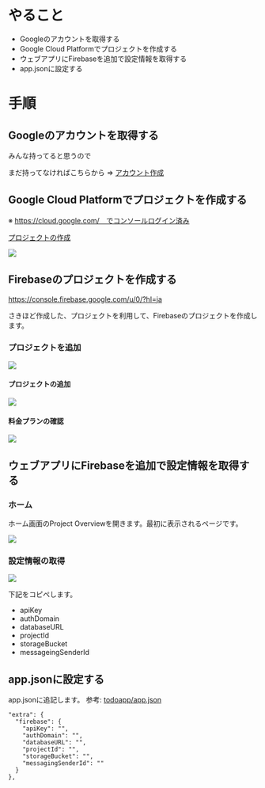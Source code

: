 
# やること
- Googleのアカウントを取得する
- Google Cloud Platformでプロジェクトを作成する
- ウェブアプリにFirebaseを追加で設定情報を取得する
- app.jsonに設定する

# 手順
## Googleのアカウントを取得する

みんな持ってると思うので

まだ持ってなければこちらから => [アカウント作成](https://accounts.google.com/signup/v2/webcreateaccount?hl=ja&continue=https%3A%2F%2Fmyaccount.google.com%2Fintro&flowName=GlifWebSignIn&flowEntry=SignUp)

## Google Cloud Platformでプロジェクトを作成する

※ https://cloud.google.com/　でコンソールログイン済み

[プロジェクトの作成](https://console.cloud.google.com/projectcreate?previousPage=%2Fiam-admin%2Fsettings%3Fproject%3Drepro-reactnative-handson%26_ga%3D2.12973111.-1010586665.1545205546&organizationId=0)

![](images/create_project.png)


## Firebaseのプロジェクトを作成する
https://console.firebase.google.com/u/0/?hl=ja

さきほど作成した、プロジェクトを利用して、Firebaseのプロジェクトを作成します。

### プロジェクトを追加

![](images/add_project_button.png)


#### プロジェクトの追加

![](images/add_project.png)

#### 料金プランの確認

![](images/plan.png)

## ウェブアプリにFirebaseを追加で設定情報を取得する

### ホーム

ホーム画面のProject Overviewを開きます。最初に表示されるページです。

![](images/top.png)

### 設定情報の取得

![](images/firebase_webapp.png)

下記をコピペします。

- apiKey
- authDomain
- databaseURL
- projectId
- storageBucket
- messageingSenderId

## app.jsonに設定する

app.jsonに追記します。
参考: [todoapp/app.json](https://github.com/saicologic/todoapp/blob/master/app.json#L11-L20)

```
"extra": {
  "firebase": {
    "apiKey": "",
    "authDomain": "",
    "databaseURL": "",
    "projectId": "",
    "storageBucket": "",
    "messagingSenderId": ""
  }
},
```
